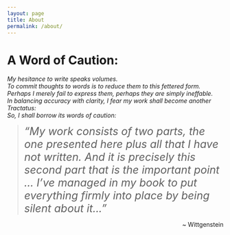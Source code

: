 ```yaml
---
layout: page
title: About
permalink: /about/
---
```


# A Word of Caution:

*My hesitance to write speaks volumes.*  \
*To commit thoughts to words is to reduce them to this fettered form.*  \
*Perhaps I merely fail to express them, perhaps they are simply ineffable.*  \
*In balancing accuracy with clarity, I fear my work shall become another Tractatus:*  \
*So, I shall borrow its words of caution:*

> <span style="font-size: 25px"><em>“My work consists of two parts, the one presented here plus all that I have not written. And it is precisely this second part that is the important point ... I’ve managed in my book to put everything firmly into place by being silent about it...”</em></span>

<p style="text-align: right">~ Wittgenstein</p>
